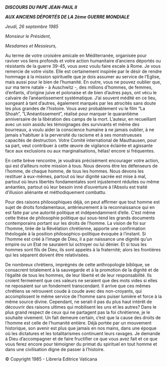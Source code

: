 ***DISCOURS DU PAPE JEAN-PAUL II***

***AUX ANCIENS DÉPORTÉS DE LA 2ème GUERRE MONDIALE***

*Jeudi, 26 septembre 1985*

*Monsieur le Président,*

*Mesdames et Messieurs,*

Au terme de votre croisière amicale en Méditerranée, organisée pour raviver vos liens profonds et votre action humanitaire d’anciens déportés ou résistants de la guerre 39-45, vous avez voulu faire escale à Rome. Je vous remercie de votre visite. Elle est certainement inspirée par le désir de rendre hommage à la mission spirituelle que je dois assumer au service de l’Eglise, mais aussi pour le bien de l’humanité. En outre, vous ne pouvez oublier que, sur ma terre natale - à Auschwitz -, des millions d’hommes, de femmes, d’enfants, d’origine juive et polonaise et de bien d’autres pays, ont vécu le calvaire de l’anéantissement systématique. J’ai souvent médité en ce lieu, songeant à tant d’autres, également marqués par les atrocités sans doute les plus grandes de l’histoire. Vous avez probablement vu le film “La Shoah”, “L’Anéantissement”, réalisé pour marquer le quarantième anniversaire de la libération des camps de la mort. L’auteur, en recueillant avec un soin assidu les témoignages des survivants et même des bourreaux, a voulu aider la conscience humaine à ne jamais oublier, à ne jamais s’habituer à la perversité du racisme et à ses monstrueuses capacités de destruction. Votre Comité international de Mauthausen, pour sa part, veut contribuer à cette œuvre de vigilance éclairée et agissante face aux exclusions ou aux marginalisations, hélas! encore si fréquentes.

En cette brève rencontre, je voudrais précisément encourager votre action, qui est d’ailleurs notre mission à tous. Nous devons être les défenseurs de l’homme, de chaque homme, de tous les hommes. Nous devons les restituer à eux-mêmes, partout où leur dignité sacrée est mise à mal, partout où leurs libertés fondamentales sont injustement réduites ou même anéanties, partout où leur besoin inné d’ouverture à l’Absolu est traité d’illusion aliénante et méthodiquement combattu.

Pour des raisons philosophiques déjà, on peut affirmer que tout homme est sujet de droits fondamentaux, antérieurement à la reconnaissance qui en est faite par une autorité politique et indépendamment d’elle. C’est même cette thèse de philosophie politique qui sous-tend les grands documents contemporains portant sur les droits de l’homme. La vision de foi sur l’homme, tirée de la Révélation chrétienne, apporte une confirmation théologale à la position philosophico-politique évoquée à l’instant. Si l’homme est créé à l’image de Dieu, il a par naissance une dignité qu’un empire ou un Etat ne sauraient lui octroyer ou lui dénier. Et si tous les hommes sont fils de Dieu, ils sont appelés à la fraternité; alors les frontières qui les séparent doivent être relativisées.

De nombreux chrétiens, imprégnés de cette anthropologie biblique, se consacrent totalement à la sauvegarde et à la promotion de la dignité et de l’égalité de tous les hommes, de leur liberté et de leur responsabilité. Ils croient fermement que ces valeurs ne seraient que des mots vides si elles ne reposaient sur un fondement transcendant. Il arrive que ces mêmes chrétiens se retrouvent coude à coude avec des non-croyants, qui accomplissent le même service de l’homme sans puiser lumière et force à la même source divine. Cependant, ne serait-il pas du plus haut intérêt de découvrir des raisons ultimes qui mobilisent les uns et les autres? Dans le plus grand respect de ceux qui ne partagent pas la foi chrétienne, je le souhaite vivement. Un fait demeure certain, c’est que la cause des droits de l’homme est celle de l’humanité entière. Déjà portée par un mouvement historique, son avenir est plus que jamais en nos mains, dans une époque où les dictatures et les totalitarismes continuent leurs ravages. Je demande à Dieu d’accompagner et de faire fructifier ce que vous avez fait et ce que vous ferez encore pour témoigner du primat du spirituel en tout homme et dans une civilisation digne de passer à l’histoire.

© Copyright 1985 - Libreria Editrice Vaticana